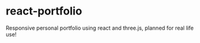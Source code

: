 # react-portfolio
Responsive personal portfolio using react and three.js, planned for real life use!
